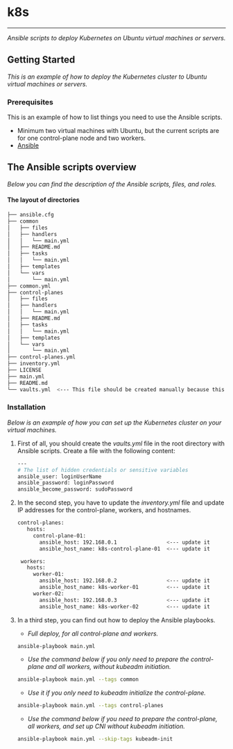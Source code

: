 # k8s
------------
_Ansible scripts to deploy Kubernetes on Ubuntu virtual machines or servers._

## Getting Started

_This is an example of how to deploy the Kubernetes cluster to Ubuntu virtual machines or servers._

### Prerequisites

This is an example of how to list things you need to use the Ansible scripts.
* Minimum two virtual machines with Ubuntu, but the current scripts are for one control-plane node and two workers. 
* [Ansible](https://docs.ansible.com/ansible/latest/installation_guide/intro_installation.html)

## The Ansible scripts overview

_Below you can find the description of the Ansible scripts, files, and roles._

#### The layout of directories

  ```sh
├── ansible.cfg
├── common
│   ├── files
│   ├── handlers
│   │   └── main.yml
│   ├── README.md
│   ├── tasks
│   │   └── main.yml
│   ├── templates
│   └── vars
│       └── main.yml
├── common.yml
├── control-planes
│   ├── files
│   ├── handlers
│   │   └── main.yml
│   ├── README.md
│   ├── tasks
│   │   └── main.yml
│   ├── templates
│   └── vars
│       └── main.yml
├── control-planes.yml
├── inventory.yml
├── LICENSE
├── main.yml
├── README.md
└── vaults.yml  <--- This file should be created manually because this file has sensitive variables.
  ```
### Installation

_Below is an example of how you can set up the Kubernetes cluster on your virtual machines._ 

1. First of all, you should create the _vaults.yml_ file in the root directory with Ansible scripts.
   Create a file with the following content:
   ```sh
   ---
   # The list of hidden credentials or sensitive variables
   ansible_user: loginUserName
   ansible_password: loginPassword
   ansible_become_password: sudoPassword
   ```
2. In the second step, you have to update the _inventory.yml_ file and update IP addresses for the control-plane, workers, and hostnames.
   ```sh
   control-planes:
      hosts:
        control-plane-01:
          ansible_host: 192.168.0.1                <--- update it
          ansible_host_name: k8s-control-plane-01  <--- update it

    workers:
      hosts:
        worker-01:
          ansible_host: 192.168.0.2                <--- update it
          ansible_host_name: k8s-worker-01         <--- update it
        worker-02:
          ansible_host: 192.168.0.3                <--- update it
          ansible_host_name: k8s-worker-02         <--- update it
   ```
3. In a third step, you can find out how to deploy the Ansible playbooks.

   * _Full deploy, for all control-plane and workers._
   ```sh
   ansible-playbook main.yml
   ```
   
   * _Use the command below if you only need to prepare the control-plane and all workers, without kubeadm initiation._
   ```sh
   ansible-playbook main.yml --tags common
   ```

   * _Use it if you only need to kubeadm initialize the control-plane._
   ```sh
   ansible-playbook main.yml --tags control-planes
   ```

   * _Use the command below if you need to prepare the control-plane, all workers, and set up CNI without kubeadm initiation._
   ```sh
   ansible-playbook main.yml --skip-tags kubeadm-init
   ```

